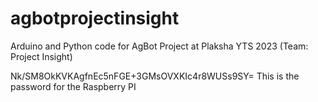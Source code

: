 # agbotprojectinsight
Arduino and Python code for AgBot Project at Plaksha YTS 2023 (Team: Project Insight)

Nk/SM8OkKVKAgfnEc5nFGE+3GMsOVXKIc4r8WUSs9SY=
This is the password for the Raspberry PI
